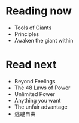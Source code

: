 # Reading now
- Tools of Giants
- Principles
- Awaken the giant within




# Read next
- Beyond Feelings
- The 48 Laws of Power
- Unlimited Power
- Anything you want
- The unfair advantage
- 逃避自由